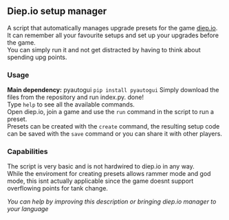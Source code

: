 ## Diep.io setup manager
A script that automatically manages upgrade presets for the game [diep.io](diep.io).  
It can remember all your favourite setups and set up your upgrades before the game.  
You can simply run it and not get distracted by having to think about spending upg points.
### Usage
__Main dependency:__ pyautogui `pip install pyautogui`
Simply download the files from the repository and run index.py. done!  
Type `help` to see all the available commands.  
Open diep.io, join a game and use the `run` command in the script to run a preset.  
Presets can be created with the `create` command, the resulting setup code can be saved with the `save` command or you can share it with other players.

### Capabilities
The script is very basic and is not hardwired to diep.io in any way.  
While the enviroment for creating presets allows rammer mode and god mode, this isnt actually applicable since the game doesnt support overflowing points for tank change.


*You can help by improving this description or bringing diep.io manager to your language*